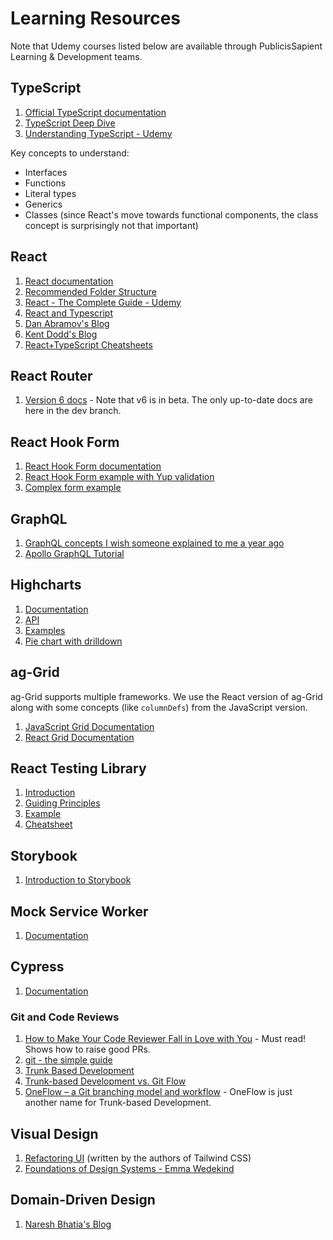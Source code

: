 # Learning Resources

Note that Udemy courses listed below are available through PublicisSapient
Learning & Development teams.

## TypeScript

1. [Official TypeScript documentation](https://www.typescriptlang.org/docs/)
2. [TypeScript Deep Dive](https://basarat.gitbook.io/typescript/getting-started)
3. [Understanding TypeScript - Udemy](https://www.udemy.com/course/understanding-typescript/)

Key concepts to understand:

- Interfaces
- Functions
- Literal types
- Generics
- Classes (since React's move towards functional components, the class concept
  is surprisingly not that important)

## React

1. [React documentation](https://reactjs.org/docs/getting-started.html)
2. [Recommended Folder Structure](https://github.com/PublicisSapient/cra-template-accelerate/blob/main/template/docs/folder-structure.md)
3. [React - The Complete Guide - Udemy](https://www.udemy.com/course/react-the-complete-guide-incl-redux/)
4. [React and Typescript](https://sapient.udemy.com/course/react-and-typescript-build-a-portfolio-project/)
5. [Dan Abramov's Blog](https://overreacted.io/)
6. [Kent Dodd's Blog](https://kentcdodds.com/)
7. [React+TypeScript Cheatsheets](https://github.com/typescript-cheatsheets/react)

## React Router

1. [Version 6 docs](https://github.com/remix-run/react-router/tree/dev/docs) -
   Note that v6 is in beta. The only up-to-date docs are here in the dev branch.

## React Hook Form

1. [React Hook Form documentation](https://react-hook-form.com/get-started)
2. [React Hook Form example with Yup validation](https://react-hook-form.com/get-started/#SchemaValidation)
3. [Complex form example](https://github.com/nareshbhatia/form-examples)

## GraphQL

1. [GraphQL concepts I wish someone explained to me a year ago](https://medium.com/naresh-bhatia/graphql-concepts-i-wish-someone-explained-to-me-a-year-ago-514d5b3c0eab)
2. [Apollo GraphQL Tutorial](https://odyssey.apollographql.com/)

## Highcharts

1. [Documentation](https://www.highcharts.com/docs/index)
2. [API](https://api.highcharts.com/highcharts/)
3. [Examples](https://www.highcharts.com/demo)
4. [Pie chart with drilldown](https://www.highcharts.com/demo/pie-drilldown)

## ag-Grid

ag-Grid supports multiple frameworks. We use the React version of ag-Grid along
with some concepts (like `columnDefs`) from the JavaScript version.

1. [JavaScript Grid Documentation](https://www.ag-grid.com/javascript-grid/)
2. [React Grid Documentation](https://www.ag-grid.com/react-grid/)

## React Testing Library

1. [Introduction](https://testing-library.com/docs/)
2. [Guiding Principles](https://testing-library.com/docs/guiding-principles)
3. [Example](https://testing-library.com/docs/react-testing-library/example-intro)
4. [Cheatsheet](https://testing-library.com/docs/react-testing-library/cheatsheet)

## Storybook

1. [Introduction to Storybook](https://storybook.js.org/docs/react/get-started/introduction)

## Mock Service Worker

1. [Documentation](https://mswjs.io/docs/)

## Cypress

1. [Documentation](https://docs.cypress.io/guides/overview/why-cypress)

### Git and Code Reviews

1. [How to Make Your Code Reviewer Fall in Love with You](https://mtlynch.io/code-review-love/) -
   Must read! Shows how to raise good PRs.
2. [git - the simple guide](https://rogerdudler.github.io/git-guide/)
3. [Trunk Based Development](https://trunkbaseddevelopment.com/)
4. [Trunk-based Development vs. Git Flow](https://www.toptal.com/software/trunk-based-development-git-flow)
5. [OneFlow – a Git branching model and workflow](https://www.endoflineblog.com/oneflow-a-git-branching-model-and-workflow) -
   OneFlow is just another name for Trunk-based Development.

## Visual Design

1. [Refactoring UI](https://www.refactoringui.com/) (written by the authors of
   Tailwind CSS)
2. [Foundations of Design Systems - Emma Wedekind](https://www.youtube.com/watch?v=pXb2jA43A6k)

## Domain-Driven Design

1. [Naresh Bhatia's Blog](https://archfirst.org/domain-driven-design/)
